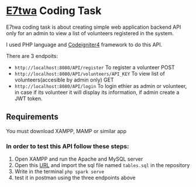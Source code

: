 # [E7twa](e7twa22.rg) Coding Task

E7twa coding task is about creating simple web application backend API only for an admin to view a list of volunteers registered in
the system.

I used PHP language and [Codeigniter4](http://codeigniter.com/) framework to do this API.

There are 3 endpoits:
- `http://localhost:8080/API/register` To register a volunteer POST
- `http://localhost:8080/API/volunteers/API_KEY` To view list of volunteers(accesible by admin only) GET
- `http://localhost:8080/API/login` To login ethier as admin or volunteer, in case if its volunteer it will display its information, if admin create a JWT token.


## Requirements
You must download XAMPP, MAMP or similar app

### In order to test this API follow these steps:

1. Open XAMPP and run the Apache and MySQL server 
2. Open this [URL](http://localhost/phpmyadmin/index.php) and import the sql file named `tables.sql` in the repository
3. Write in the terminal `php spark serve`
4. test it in postman using the three endpoints above
